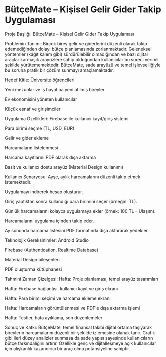 # BütçeMate – Kişisel Gelir Gider Takip Uygulaması

Proje Başlığı:
BütçeMate – Kişisel Gelir Gider Takip Uygulaması

Problemin Tanımı:
Birçok birey gelir ve giderlerini düzenli olarak takip edemediğinden dolayı bütçe planlamasında zorlanmaktadır. Geleneksel yöntemler (kâğıt kalem gibi) sürdürülebilir olmadığından ve bazı dijital araçlar karmaşık arayüzlere sahip olduğundan kullanıcılar bu süreci verimli şekilde yürütememektedir. BütçeMate, sade arayüzü ve temel işlevselliğiyle bu soruna pratik bir çözüm sunmayı amaçlamaktadır.

Hedef Kitle:
Üniversite öğrencileri

Yeni mezunlar ve iş hayatına yeni atılmış bireyler

Ev ekonomisini yöneten kullanıcılar

Küçük esnaf ve girişimciler

Uygulama Özellikleri:
Firebase ile kullanıcı kayıt/giriş sistemi

Para birimi seçme (TL, USD, EUR)

Gelir ve gider ekleme

Harcamaların listelenmesi

Harcama kayıtlarını PDF olarak dışa aktarma

Basit ve kullanıcı dostu arayüz (Material Design kullanımı)

Kullanıcı Senaryosu:
Ayşe, aylık harcamalarını düzenli takip etmek istemektedir.

Uygulamayı indirerek hesap oluşturur.

Giriş yaptıktan sonra kullandığı para birimini seçer (örneğin: TL).

Günlük harcamalarını kolayca uygulamaya ekler (örnek: 100 TL – Ulaşım).

Harcamalarını uygulama içinden takip eder.

Ay sonunda harcama listesini PDF formatında dışa aktararak yedekler.

Teknolojik Gereksinimler:
Android Studio

Firebase (Authentication, Realtime Database)

Material Design bileşenleri

PDF oluşturma kütüphanesi

Tahmini Zaman Çizelgesi:
Hafta: Proje planlaması, temel arayüz tasarımları

Hafta: Firebase bağlantısı, kullanıcı kayıt ve giriş ekranı

Hafta: Para birimi seçimi ve harcama ekleme ekranı

Hafta: Harcamaların görüntülenmesi ve PDF'e dışa aktarma işlemi

Hafta: Testler, hata ayıklama, son düzenlemeler

Sonuç ve Katkı:
BütçeMate, temel finansal takibi dijital ortama taşıyarak bireylerin harcamalarını düzenli bir şekilde izlemesine olanak tanır. Grafik gibi ileri düzey analizler sunmasa da sade yapısı sayesinde kullanıcıların bütçe farkındalığını artırır. Özellikle genç ve dijitalleşmeye açık kullanıcılar için alışkanlık kazandırıcı bir araç olma potansiyeline sahiptir.
